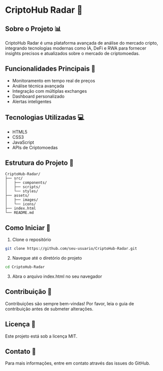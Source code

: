 # CriptoHub Radar 🚀

## Sobre o Projeto 📊

CriptoHub Radar é uma plataforma avançada de análise do mercado cripto, integrando tecnologias modernas como IA, DeFi e RWA para fornecer insights precisos e atualizados sobre o mercado de criptomoedas.

## Funcionalidades Principais 🎯

- Monitoramento em tempo real de preços
- Análise técnica avançada
- Integração com múltiplas exchanges
- Dashboard personalizado
- Alertas inteligentes

## Tecnologias Utilizadas 💻

- HTML5
- CSS3
- JavaScript
- APIs de Criptomoedas

## Estrutura do Projeto 📁

```
CriptoHub-Radar/
├── src/
│   ├── components/
│   ├── scripts/
│   └── styles/
├── assets/
│   ├── images/
│   └── icons/
├── index.html
└── README.md
```

## Como Iniciar 🚀

1. Clone o repositório
```bash
git clone https://github.com/seu-usuario/CriptoHub-Radar.git
```

2. Navegue até o diretório do projeto
```bash
cd CriptoHub-Radar
```

3. Abra o arquivo index.html no seu navegador

## Contribuição 🤝

Contribuições são sempre bem-vindas! Por favor, leia o guia de contribuição antes de submeter alterações.

## Licença 📝

Este projeto está sob a licença MIT.

## Contato 📧

Para mais informações, entre em contato através das issues do GitHub. 